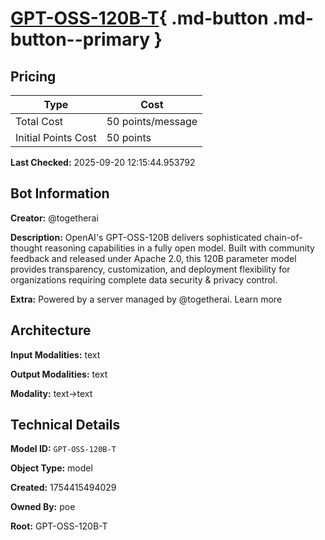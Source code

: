 # [GPT-OSS-120B-T](https://poe.com/GPT-OSS-120B-T){ .md-button .md-button--primary }

## Pricing

| Type | Cost |
|------|------|
| Total Cost | 50 points/message |
| Initial Points Cost | 50 points |

**Last Checked:** 2025-09-20 12:15:44.953792


## Bot Information

**Creator:** @togetherai

**Description:** OpenAI's GPT-OSS-120B delivers sophisticated chain-of-thought reasoning capabilities in a fully open model. Built with community feedback and released under Apache 2.0, this 120B parameter model provides transparency, customization, and deployment flexibility for organizations requiring complete data security & privacy control.

**Extra:** Powered by a server managed by @togetherai. Learn more


## Architecture

**Input Modalities:** text

**Output Modalities:** text

**Modality:** text->text


## Technical Details

**Model ID:** `GPT-OSS-120B-T`

**Object Type:** model

**Created:** 1754415494029

**Owned By:** poe

**Root:** GPT-OSS-120B-T
